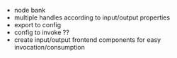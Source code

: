 - node bank
- multiple handles according to input/output properties
- export to config
- config to invoke ??
- create input/output frontend components for easy invocation/consumption
